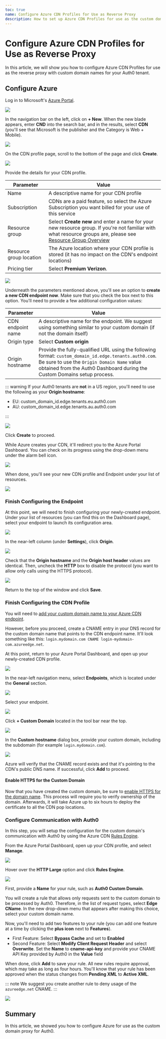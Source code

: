 ```yaml
---
toc: true
name: Configure Azure CDN Profiles for Use as Reverse Proxy
description: How to set up Azure CDN Profiles for use as the custom domain proxy for Auth0
---
```

# Configure Azure CDN Profiles for Use as Reverse Proxy

In this article, we will show you how to configure Azure CDN Profiles for use as the reverse proxy with custom domain names for your Auth0 tenant.

## Configure Azure

Log in to Microsoft's [Azure Portal](https://azure.microsoft.com/en-us/features/azure-portal/).

![](/media/articles/custom-domains/azure/azure-dashboard.png)

In the navigation bar on the left, click on **+ New**. When the new blade appears, enter **CND** into the search bar, and in the results, select **CDN** (you'll see that Microsoft is the publisher and the Category is Web + Mobile). 

![](/media/articles/custom-domains/azure/cdn.png)

On the CDN profile page, scroll to the bottom of the page and click **Create**.

![](/media/articles/custom-domains/azure/cdn-home.png)

Provide the details for your CDN profile.

| Parameter | Value |
| - | - |
| Name | A descriptive name for your CDN profile |
| Subscription | CDNs are a paid feature, so select the Azure Subscription you want billed for your use of this service |
| Resource group | Select **Create new** and enter a name for your new resource group. If you're not familiar with what resource groups are, please see [Resource Group Overview](https://docs.microsoft.com/en-us/azure/azure-resource-manager/resource-group-overview) |
| Resource group location | The Azure location where your CDN profile is stored (it has no impact on the CDN's endpoint locations) |
| Pricing tier | Select **Premium Verizon**. |

![](/media/articles/custom-domains/azure/cdn-profile-1.png)

Underneath the parameters mentioned above, you'll see an option to **create a new CDN endpoint now**. Make sure that you check the box next to this option. You'll need to provide a few additional configuration values:

| Parameter | Value |
| - | - |
| CDN endpoint name | A descriptive name for the endpoint. We suggest using something similar to your custom domain (if not the domain itself) |
| Origin type | Select **Custom origin** |
| Origin hostname | Provide the fully-qualified URL using the following format: `custom_domain_id.edge.tenants.auth0.com`. Be sure to use the `Origin Domain Name` value obtained from the Auth0 Dashboard during the Custom Domains setup process. |

::: warning
If your Auth0 tenants are **not** in a US region, you'll need to use the following as your **Origin hostname**:

* EU: custom_domain_id.edge.tenants.eu.auth0.com
* AU: custom_domain_id.edge.tenants.au.auth0.com

:::

![](/media/articles/custom-domains/azure/cdn-profile-2.png)

Click **Create** to proceed.

While Azure creates your CDN, it'll redirect you to the Azure Portal Dashboard. You can check on its progress using the drop-down menu under the alarm bell icon.

![](/media/articles/custom-domains/azure/creating-profile.png)

When done, you'll see your new CDN profile and Endpoint under your list of resources.

![](/media/articles/custom-domains/azure/resources.png)

### Finish Configuring the Endpoint

At this point, we will need to finish configuring your newly-created endpoint. Under your list of resources (you can find this on the Dashboard page), select your endpoint to launch its configuration area.

![](/media/articles/custom-domains/azure/endpoint.png)

In the near-left column (under **Settings**), click **Origin**.

![](/media/articles/custom-domains/azure/endpoint-origin.png)

Check that the **Origin hostname** and the **Origin host header** values are identical. Then, uncheck the **HTTP** box to disable the protocol (you want to allow only calls using the HTTPS protocol).

![](/media/articles/custom-domains/azure/disable-http.png)

Return to the top of the window and click **Save**.

### Finish Configuring the CDN Profile

You will need to [add your custom domain name to your Azure CDN endpoint](https://docs.microsoft.com/en-us/azure/cdn/cdn-map-content-to-custom-domain#register-a-custom-domain-for-an-azure-cdn-endpoint-using-the-intermediary-cdnverify-subdomain).

However, before you proceed, create a CNAME entry in your DNS record for the custom domain name that points to the CDN endpoint name. It'll look something like this: `login.mydomain.com CNAME login-mydomain-com.azureedge.net`.

At this point, return to your Azure Portal Dashboard, and open up your newly-created CDN profile.

![](/media/articles/custom-domains/azure/new-cdn-profile.png)

In the near-left navigation menu, select **Endpoints**, which is located under the **General** section.

![](/media/articles/custom-domains/azure/cdn-endpoints.png)

Select your endpoint.

![](/media/articles/custom-domains/azure/select-endpoint.png)

Click **+ Custom Domain** located in the tool bar near the top.

![](/media/articles/custom-domains/azure/cdn-options.png)

In the **Custom hostname** dialog box, provide your custom domain, including the subdomain (for example `login.mydomain.com`).

![](/media/articles/custom-domains/azure/provide-custom-hostname.png)

Azure will verify that the CNAME record exists and that it's pointing to the CDN's public DNS name. If successful, click **Add** to proceed.

#### Enable HTTPS for the Custom Domain

Now that you have created the custom domain, be sure to [enable HTTPS for the domain name](https://docs.microsoft.com/en-us/azure/cdn/cdn-custom-ssl). This process will require you to verify ownership of the domain. Afterwards, it will take Azure up to six hours to deploy the certificate to all the CDN pop locations.

### Configure Communication with Auth0

In this step, you will setup the configuration for the custom domain's communication with Auth0 by using the Azure CDN [Rules Engine](https://docs.microsoft.com/en-us/azure/cdn/cdn-rules-engine).

From the Azure Portal Dashboard, open up your CDN profile, and select **Manage**.

![](/media/articles/custom-domains/azure/manage-cdn-profile.png)

Hover over the **HTTP Large** option and click **Rules Engine**.

![](/media/articles/custom-domains/azure/select-rules-engine.png)

First, provide a **Name** for your rule, such as **Auth0 Custom Domain**.

You will create a rule that allows only requests sent to the custom domain to be processed by Auth0. Therefore, in the list of request types, select **Edge CName**. In the new drop-down menu that appears after making this choice, select your custom domain name.

Now, you'll need to add two features to your rule (you can add one feature at a time by clicking the **plus icon** next to **Features**).

* First Feature: Select **Bypass Cache** and set to **Enabled**
* Second Feature: Select **Modify Client Request Header** and select **Overwrite**. Set the **Name** to **cname-api-key** and provide your CNAME API Key provided by Auth0 in the **Value** field

When done, click **Add** to save your rule. All new rules require approval, which may take as long as four hours. You'll know that your rule has been approved when the status changes from **Pending XML** to **Active XML**.

::: note
We suggest you create another rule to deny usage of the `azureedge.net` CNAME.
:::

![](/media/articles/custom-domains/azure/configure-rule.png)

## Summary

In this article, we showed you how to configure Azure for use as the custom domain proxy for Auth0.
